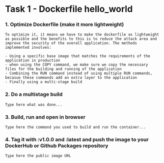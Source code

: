 # Task 1 - Dockerfile hello_world

### 1. Optimize Dockerfile (make it more lightweight)
```
To optimize it, it means we have to make the dockerfile as lightweight as possible and the benefits to this is to reduce the attack area and improve the security of the overall application. The methods implemented involves:

- Using a specific base image that matches the requirements of the application in production
- when using the COPY command, we make sure we copy the necessary files for the building and running of the application
- Combining the RUN command instead of using multiple RUN commands, becasue these commands add an extra layer to the application
- Finally using a multi-stage build

```

### 2. Do a multistage build
```
Type here what was done...

```

### 3. Build, run and open in browser
```
Type here the command you used to build and run the container...

```

### 4. Tag it with :v1.0.0 and :latest and push the image to your DockerHub or Github Packages repository
```
Type here the public image URL

```

